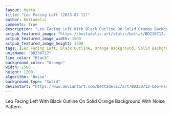```yaml
---
layout: betta
title: "Leo Facing Left (2023-07-12)"
author: Bettadelic
comments: true
description: "Leo Facing Left With Black Outline On Solid Orange Background With Noise Pattern."
actpub_featured_image: "https://bettadelic.art/static/bettas/BD230712.jpg"
actpub_featured_image_width: 1500
actpub_featured_image_height: 1200
tags: [Leo Facing Left, Black Outline, Orange Background, Solid Background Pattern, Noise Pattern, July 2023]
unitName: "BD230712"
line_color: "Black"
background_color: "Orange"
width: 1500
height: 1200
algorithm: "Noise"
background_type: "Solid"
deviantart: "https://www.deviantart.com/bettadelic/art/BD230712-Leo-Facing-Left-2023-07-12-971643341"
---
```


Leo Facing Left With Black Outline On Solid Orange Background With Noise Pattern.
